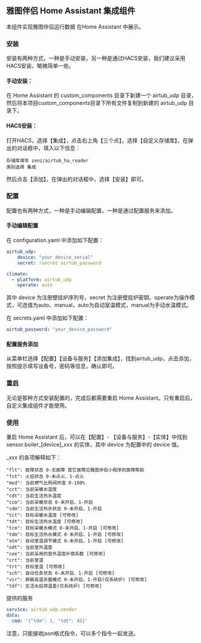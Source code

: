 ## 雅图伴侣 Home Assistant 集成组件

本组件实现雅图伴侣运行数据 在Home Assistant 中展示。

### 安装

安装有两种方式，一种是手动安装，另一种是通过HACS安装，我们建议采用HACS安装，略微简单一些。

#### 手动安装：

在 Home Assistant 的 custom_components 目录下新建一个 airtub_udp 目录，然后将本项目custom_components目录下所有文件复制到新建的 airtub_udp 目录下。

#### HACS安装：

打开HACS，选择【集成】，点击右上角【三个点】，选择【自定义存储库】，在弹出的对话框中，填入以下信息：
```
存储库填写 zenz/airtub_ha_reader
类别选择 集成
```
然后点击【添加】，在弹出的对话框中，选择【安装】即可。

### 配置

配置也有两种方式，一种是手动编辑配置，一种是通过配置服务来添加。

#### 手动编辑配置

在 configuration.yaml 中添加如下配置：
```yaml
airtub_udp:
    device: "your_device_serial"
    secret: !secret airtub_password

climate:
  - platform: airtub_udp
    operate: auto
```
其中 device 为注册壁挂炉序列号，secret 为注册壁挂炉密钥。operate为操作模式，可选值为auto、manual，auto为自动室温模式，manual为手动水温模式。

在 secrets.yaml 中添加如下配置：
```yaml
airtub_password: "your_device_password"
```

#### 配置服务添加

从菜单栏选择【配置】【设备与服务】【添加集成】，找到airtub_udp，点击添加，按照提示填写设备号，密码等信息，确认即可。


### 重启 

无论是那种方式安装配置的，完成后都需要重启 Home Assistant。只有重启后，自定义集成组件才能使用。

### 使用

重启 Home Assistant 后，可以在【配置】- 【设备与服务】-【实体】中找到 sensor.boiler_[device]_xxx 的实体，其中 device 为配置中的 device 值。

_xxx 的各项解释如下：
```
"flt": 故障状态 0-无故障 其它故障见雅图伴侣小程序的故障帮助
"fst": 火焰状态 0-未点火、1-点火
"mod": 当前燃气比例阀开度 0-100%
"cct": 当前采暖水温度
"cdt": 当前生活热水温度
"ccm": 当前采暖状态 0-未开启、1-开启
"cdm": 当前生活热水状态 0-未开启、1-开启
"tct": 目标采暖水温度 [可修改]
"tdt": 目标生活热水温度 [可修改]
"tcm": 目标采暖水模式 0-未开启、1-开启 [可修改]
"tdm": 目标生活热水模式 0-未开启、1-开启 [可修改]
"atm": 自动室温调节模式 0-未开启、1-开启 [可修改]
"odt": 当前室外温度
"coe": 当前采用的室外温度补偿系数 [可修改]
"crt": 当前室温
"trt": 目标室温 [可修改]
"sch": 自动任务状态 0-未开启、1-开启 [可修改]
"vir": 屏蔽高温杀菌模式 0-未开启、1-开启(仅系统炉) [可修改]
"tdf": 生活水启停温差(仅系统炉) [可修改]
```

提供的服务
```yaml
service: airtub_udp.sender
data:
  cmd: '{"tdm": 1, "tdt": 45}'
```
注意，只能接收json格式指令，可以多个指令一起发送。
